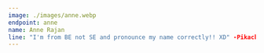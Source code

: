 ```yaml
---
image: ./images/anne.webp
endpoint: anne
name: Anne Rajan
line: "I'm from BE not SE and pronounce my name correctly!! XD" -Pikachu
---
```

